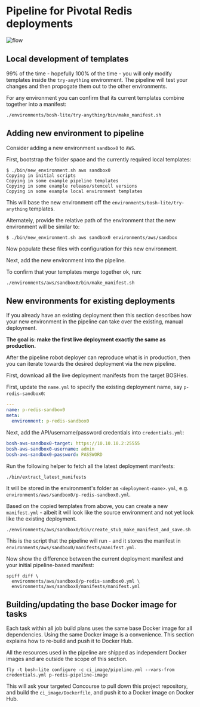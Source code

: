 Pipeline for Pivotal Redis deployments
======================================

![flow](https://github.build.ge.com/industrial-cloud-p-redis/cloud-foundry-deployments/raw/pipeline/docs/pipeline-flow.png)

Local development of templates
------------------------------

99% of the time - hopefully 100% of the time - you will only modify templates inside the `try-anything` environment. The pipeline will test your changes and then propogate them out to the other environments.

For any environment you can confirm that its current templates combine together into a manifest:

```
./environments/bosh-lite/try-anything/bin/make_manifest.sh
```

Adding new environment to pipeline
----------------------------------

Consider adding a new environment `sandbox0` to `AWS`.

First, bootstrap the folder space and the currently required local templates:

```
$ ./bin/new_environment.sh aws sandbox0
Copying in initial scripts
Copying in some example pipeline templates
Copying in some example release/stemcell versions
Copying in some example local environment templates
```

This will base the new environment off the `environments/bosh-lite/try-anything` templates.

Alternately, provide the relative path of the environment that the new environment will be similar to:

```
$ ./bin/new_environment.sh aws sandbox0 environments/aws/sandbox
```

Now populate these files with configuration for this new environment.

Next, add the new environment into the pipeline.

To confirm that your templates merge together ok, run:

```
./environments/aws/sandbox0/bin/make_manifest.sh
```

New environments for existing deployments
-----------------------------------------

If you already have an existing deployment then this section describes how your new environment in the pipeline can take over the existing, manual deployment.

**The goal is: make the first live deployment exactly the same as production.**

After the pipeline robot deployer can reproduce what is in production, then you can iterate towards the desired deployment via the new pipeline.

First, download all the live deployment manifests from the target BOSHes.

First, update the `name.yml` to specify the existing deployment name, say `p-redis-sandbox0`:

```yaml
---
name: p-redis-sandbox0
meta:
  environment: p-redis-sandbox0
```

Next, add the API/username/password credentials into `credentials.yml`:

```yaml
bosh-aws-sandbox0-target: https://10.10.10.2:25555
bosh-aws-sandbox0-username: admin
bosh-aws-sandbox0-password: PASSWORD
```

Run the following helper to fetch all the latest deployment manifests:

```
./bin/extract_latest_manifests
```

It will be stored in the environment's folder as `<deployment-name>.yml`, e.g. `environments/aws/sandbox0/p-redis-sandbox0.yml`.

Based on the copied templates from above, you can create a new `manifest.yml` - albeit it will look like the source environment and not yet look like the existing deployment.

```
./environments/aws/sandbox0/bin/create_stub_make_manifest_and_save.sh
```

This is the script that the pipeline will run - and it stores the manifest in `environments/aws/sandbox0/manifests/manifest.yml`.

Now show the difference between the current deployment manifest and your initial pipeline-based manifest:

```
spiff diff \
  environments/aws/sandbox0/p-redis-sandbox0.yml \
  environments/aws/sandbox0/manifests/manifest.yml
```

Building/updating the base Docker image for tasks
-------------------------------------------------

Each task within all job build plans uses the same base Docker image for all dependencies. Using the same Docker image is a convenience. This section explains how to re-build and push it to Docker Hub.

All the resources used in the pipeline are shipped as independent Docker images and are outside the scope of this section.

```
fly -t bosh-lite configure -c ci_image/pipeline.yml --vars-from credentials.yml p-redis-pipeline-image
```

This will ask your targeted Concourse to pull down this project repository, and build the `ci_image/Dockerfile`, and push it to a Docker image on Docker Hub.
